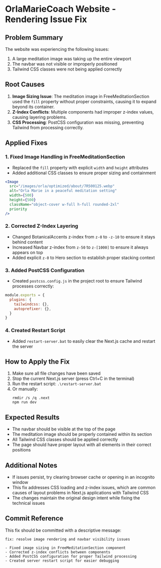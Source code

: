 # OrlaMarieCoach Website - Rendering Issue Fix

## Problem Summary
The website was experiencing the following issues:
1. A large meditation image was taking up the entire viewport
2. The navbar was not visible or improperly positioned
3. Tailwind CSS classes were not being applied correctly

## Root Causes
1. **Image Sizing Issue**: The meditation image in FreeMeditationSection used the `fill` property without proper constraints, causing it to expand beyond its container.
2. **Z-Index Conflicts**: Multiple components had improper z-index values, causing layering problems.
3. **CSS Processing**: PostCSS configuration was missing, preventing Tailwind from processing correctly.

## Applied Fixes

### 1. Fixed Image Handling in FreeMeditationSection
- Replaced the `fill` property with explicit `width` and `height` attributes
- Added additional CSS classes to ensure proper sizing and containment

```jsx
<Image
  src="/images/orla/optimized/about/7R500125.webp"
  alt="Orla Marie in a peaceful meditation setting"
  width={500}
  height={500}
  className="object-cover w-full h-full rounded-2xl"
  priority
/>
```

### 2. Corrected Z-Index Layering
- Changed BotanicalAccents z-index from `z-0` to `-z-10` to ensure it stays behind content
- Increased Navbar z-index from `z-50` to `z-[1000]` to ensure it always appears on top
- Added explicit `z-0` to Hero section to establish proper stacking context

### 3. Added PostCSS Configuration
- Created `postcss.config.js` in the project root to ensure Tailwind processes correctly:
```js
module.exports = {
  plugins: {
    tailwindcss: {},
    autoprefixer: {},
  }
}
```

### 4. Created Restart Script
- Added `restart-server.bat` to easily clear the Next.js cache and restart the server

## How to Apply the Fix
1. Make sure all file changes have been saved
2. Stop the current Next.js server (press Ctrl+C in the terminal)
3. Run the restart script: `.\restart-server.bat` 
4. Or manually:
   ```
   rmdir /s /q .next
   npm run dev
   ```

## Expected Results
- The navbar should be visible at the top of the page
- The meditation image should be properly contained within its section
- All Tailwind CSS classes should be applied correctly
- The page should have proper layout with all elements in their correct positions

## Additional Notes
- If issues persist, try clearing browser cache or opening in an incognito window
- This fix addresses CSS loading and z-index issues, which are common causes of layout problems in Next.js applications with Tailwind CSS
- The changes maintain the original design intent while fixing the technical issues

## Commit Reference
This fix should be committed with a descriptive message:
```
fix: resolve image rendering and navbar visibility issues

- Fixed image sizing in FreeMeditationSection component
- Corrected z-index conflicts between components
- Added PostCSS configuration for proper Tailwind processing
- Created server restart script for easier debugging
```
